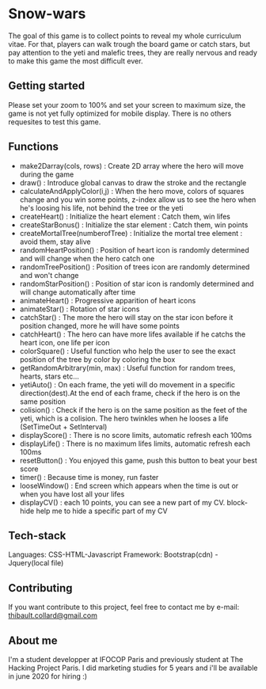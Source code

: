 # Snow-wars 

The goal of this game is to collect points to reveal my whole curriculum vitae. 
For that, players can walk trough the board game or catch stars, but pay attention 
to the yeti and malefic trees, they are really nervous and ready to make this game 
the most difficult ever.

## Getting started

Please set your zoom to 100% and set your screen to maximum size, the game is not yet 
fully optimized for mobile display. There is no others requesites to test this game.

## Functions

- make2Darray(cols, rows) : Create 2D array where the hero will move during the game
- draw() : Introduce global canvas to draw the stroke and the rectangle
- calculateAndApplyColor(i,j) : When the hero move, colors of squares change and you win some points, z-index allow us to see the hero when he's loosing his life, not behind the tree or the yeti
- createHeart() : Initialize the heart element : Catch them, win lifes
- createStarBonus() : Initialize the star element : Catch them, win points
- createMortalTree(numberofTree) : Initialize the mortal tree element : avoid them, stay alive
- randomHeartPosition() : Position of heart icon is randomly determined and will change when the hero catch one
- randomTreePosition() : Position of trees icon are randomly determined and won't change
- randomStarPosition() : Position of star icon is randomly determined and will change automatically after time
- animateHeart() : Progressive apparition of heart icons
- animateStar() : Rotation of star icons
- catchStar() : The more the hero will stay on the star icon before it position changed, more he will have some points
- catchHeart() : The hero can have more lifes available if he catchs the heart icon, one life per icon
- colorSquare() : Useful function who help the user to see the exact position of the tree by color by coloring the box
- getRandomArbitrary(min, max) : Useful function for random trees, hearts, stars etc...
- yetiAuto() : On each frame, the yeti will do movement in a specific direction(dest).At the end of each frame, check if the hero is on the same position
- colision() : Check if the hero is on the same position as the feet of the yeti, which is a colision. The hero twinkles when he looses a life (SetTimeOut + SetInterval)
- displayScore() : There is no score limits, automatic refresh each 100ms
- displayLife() : There is no maximum lifes limits, automatic refresh each 100ms
- resetButton() : You enjoyed this game, push this button to beat your best score
- timer() : Because time is money, run faster
- looseWindow() : End screen which appears when the time is out or when you have lost all your lifes
- displayCV() : each 10 points, you can see a new part of my CV. block-hide help me to hide a specific part of my CV

## Tech-stack
Languages: CSS-HTML-Javascript
Framework: Bootstrap(cdn) - Jquery(local file)

## Contributing

If you want contribute to this project, feel free to contact me by e-mail: thibault.collard@gmail.com

## About me
I'm a student developper at IFOCOP Paris and previously student at The Hacking Project Paris. 
I did marketing studies for 5 years and i'll be available in june 2020 for hiring :)





